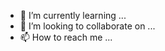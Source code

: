 
- 🌱 I’m currently learning ...
- 💞️ I’m looking to collaborate on ...
- 📫 How to reach me ...

<!---
Maihoa03112004/Maihoa03112004 is a ✨ special ✨ repository because its `README.md` (this file) appears on your GitHub profile.
You can click the Preview link to take a look at your changes.
--->
